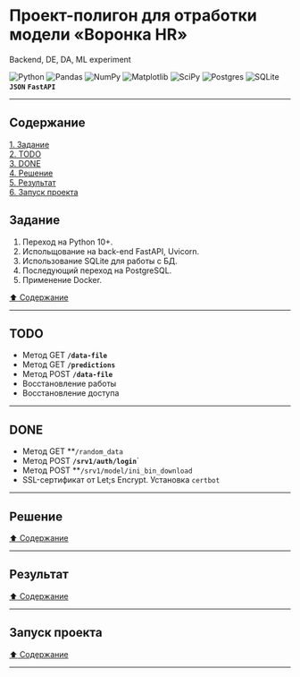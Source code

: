 # Проект-полигон для отработки модели &laquo;Воронка HR&raquo; #
Backend, DE, DA, ML experiment

![Python](https://img.shields.io/badge/python-3670A0?style=plastic&logo=python&logoColor=ffdd54)
![Pandas](https://img.shields.io/badge/pandas-%23150458.svg?style=plastic&logo=pandas&logoColor=white)
![NumPy](https://img.shields.io/badge/numpy-%23013243.svg?style=plastic&logo=numpy&logoColor=white)
![Matplotlib](https://img.shields.io/badge/Matplotlib-%23ffffff.svg?style=plastic&logo=Matplotlib&logoColor=black)
![SciPy](https://img.shields.io/badge/SciPy-%230C55A5.svg?style=plastic&logo=scipy&logoColor=%white)
![Postgres](https://img.shields.io/badge/postgres-%23316192.svg?style=plastic&logo=postgresql&logoColor=white)
![SQLite](https://img.shields.io/badge/sqlite-%2307405e.svg?style=plastic&logo=sqlite&logoColor=white)
**`JSON`**
**`FastAPI`**

----

## Содержание ##

[1. Задание](#задание)    
[2. TODO](#todo)    
[3. DONE](#done)    
[4. Решение](#решение)    
[5. Результат](#результат)    
[6. Запуск проекта](#запуск-проекта)    

## Задание ##

1. Переход на Python 10+.
2. Испольщование на back-end FastAPI, Uvicorn.
3. Использование SQLite для работы с БД.
4. Последующий переход на PostgreSQL.
5. Применение Docker.

[:arrow_up: Содержание](#содержание)

----

## TODO ##

- Метод GET **`/data-file`**
- Метод GET **`/predictions`**
- Метод POST **`/data-file`**
- Восстановление работы
- Восстановление доступа

----

## DONE ##

- Метод GET **`/random_data`
- Метод POST **`/srv1/auth/login`**`
- Метод POST **`/srv1/model/ini_bin_download`
- SSL-сертификат от Let;s Encrypt. Установка `certbot`

----

## Решение ##

[:arrow_up: Содержание](#содержание)

----

## Результат ##

[:arrow_up: Содержание](#содержание)

----

## Запуск проекта ##

[:arrow_up: Содержание](#содержание)

----
